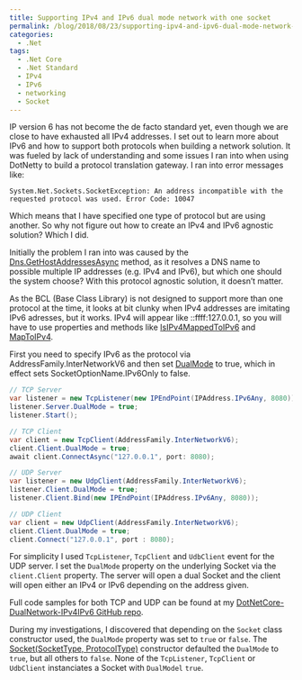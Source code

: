 ```yaml
---
title: Supporting IPv4 and IPv6 dual mode network with one socket
permalink: /blog/2018/08/23/supporting-ipv4-and-ipv6-dual-mode-network-with-one-socket/
categories:
  - .Net
tags:
  - .Net Core
  - .Net Standard
  - IPv4
  - IPv6
  - networking
  - Socket
---
```

IP version 6 has not become the de facto standard yet, even though we are close to have exhausted all IPv4 addresses. I set out to learn more about IPv6 and how to support both protocols when building a network solution. It was fueled by lack of understanding and some issues I ran into when using DotNetty to build a protocol translation gateway. I ran into error messages like:

`System.Net.Sockets.SocketException: An address incompatible with the requested protocol was used. Error Code: 10047`

Which means that I have specified one type of protocol but are using another. So why not figure out how to create an IPv4 and IPv6 agnostic solution? Which I did.

Initially the problem I ran into was caused by the [Dns.GetHostAddressesAsync](https://docs.microsoft.com/en-us/dotnet/api/system.net.dns.gethostaddressesasync) method, as it resolves a DNS name to possible multiple IP addresses (e.g. IPv4 and IPv6), but which one should the system choose? With this protocol agnostic solution, it doesn’t matter.

As the BCL (Base Class Library) is not designed to support more than one protocol at the time, it looks at bit clunky when IPv4 addresses are imitating IPv6 adresses, but it works. IPv4 will appear like ::ffff:127.0.0.1, so you will have to use properties and methods like [IsIPv4MappedToIPv6](https://docs.microsoft.com/da-dk/dotnet/api/system.net.ipaddress.isipv4mappedtoipv6) and [MapToIPv4](https://docs.microsoft.com/da-dk/dotnet/api/system.net.ipaddress.maptoipv4).

First you need to specify IPv6 as the protocol via AddressFamily.InterNetworkV6 and then set [DualMode](https://docs.microsoft.com/da-dk/dotnet/api/system.net.sockets.socket.dualmode) to true, which in effect sets SocketOptionName.IPv6Only to false.

```csharp
// TCP Server
var listener = new TcpListener(new IPEndPoint(IPAddress.IPv6Any, 8080));
listener.Server.DualMode = true;
listener.Start();

// TCP Client
var client = new TcpClient(AddressFamily.InterNetworkV6);
client.Client.DualMode = true;
await client.ConnectAsync("127.0.0.1", port: 8080);

// UDP Server
var listener = new UdpClient(AddressFamily.InterNetworkV6);
listener.Client.DualMode = true;
listener.Client.Bind(new IPEndPoint(IPAddress.IPv6Any, 8080));

// UDP Client
var client = new UdpClient(AddressFamily.InterNetworkV6);
client.Client.DualMode = true;
client.Connect("127.0.0.1", port : 8080);
```

For simplicity I used `TcpListener`, `TcpClient` and `UdbClient` event for the UDP server. I set the `DualMode` property on the underlying Socket via the `client.Client` property. The server will open a dual Socket and the client will open either an IPv4 or IPv6 depending on the address given.

Full code samples for both TCP and UDP can be found at my [DotNetCore-DualNetwork-IPv4IPv6 GitHub repo](https://github.com/Lybecker/DotNetCore-DualNetwork-IPv4IPv6/).

During my investigations, I discovered that depending on the `Socket` class constructor used, the `DualMode` property was set to `true` or `false`. The [Socket(SocketType, ProtocolType)](https://docs.microsoft.com/da-dk/dotnet/api/system.net.sockets.socket.-ctor) constructor defaulted the `DualMode` to `true`, but all others to `false`. None of the `TcpListener`, `TcpClient` or `UdbClient` instanciates a Socket with `DualModel` `true`.
